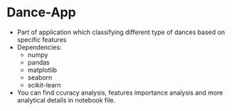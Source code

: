# Dance-App
- Part of application which classifying different type of dances based on specific features
- Dependencies:
  - numpy
  - pandas
  - matplotlib
  - seaborn
  - scikit-learn
- You can find ccuracy analysis, features importance analysis and more analytical details in notebook file.
